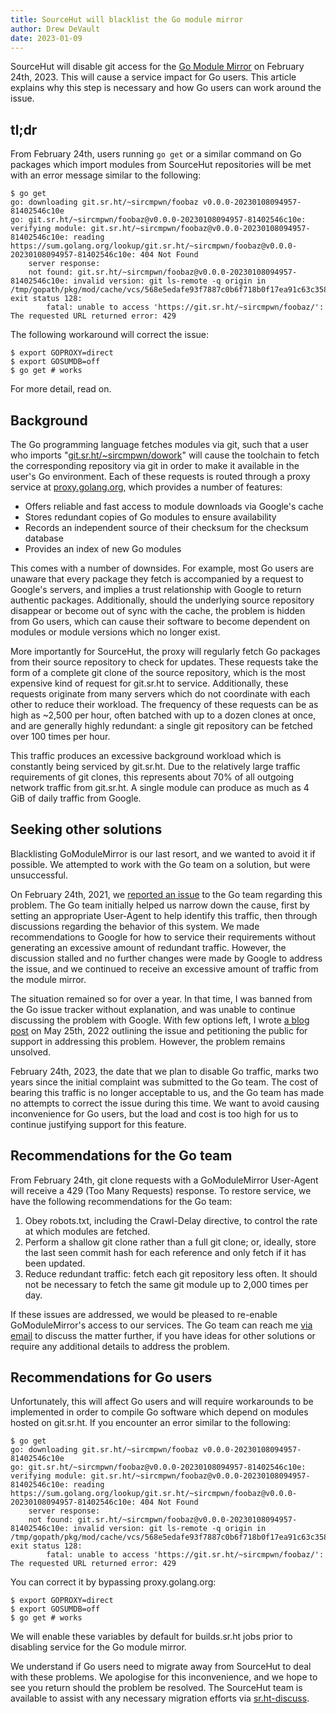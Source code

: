 ```yaml
---
title: SourceHut will blacklist the Go module mirror
author: Drew DeVault
date: 2023-01-09
---
```


SourceHut will disable git access for the [Go Module Mirror][0] on February
24th, 2023. This will cause a service impact for Go users. This article explains
why this step is necessary and how Go users can work around the issue.

[0]: https://proxy.golang.org/

## tl;dr

From February 24th, users running `go get` or a similar command on Go packages
which import modules from SourceHut repositories will be met with an error
message similar to the following:

```
$ go get
go: downloading git.sr.ht/~sircmpwn/foobaz v0.0.0-20230108094957-81402546c10e
go: git.sr.ht/~sircmpwn/foobaz@v0.0.0-20230108094957-81402546c10e: verifying module: git.sr.ht/~sircmpwn/foobaz@v0.0.0-20230108094957-81402546c10e: reading https://sum.golang.org/lookup/git.sr.ht/~sircmpwn/foobaz@v0.0.0-20230108094957-81402546c10e: 404 Not Found
	server response:
	not found: git.sr.ht/~sircmpwn/foobaz@v0.0.0-20230108094957-81402546c10e: invalid version: git ls-remote -q origin in /tmp/gopath/pkg/mod/cache/vcs/568e5edafe93f7887c0b6f718b0f17ea91c63c35822fb28628535f172b5429b7: exit status 128:
		fatal: unable to access 'https://git.sr.ht/~sircmpwn/foobaz/': The requested URL returned error: 429
```

The following workaround will correct the issue:

```
$ export GOPROXY=direct
$ export GOSUMDB=off
$ go get # works
```

For more detail, read on.

## Background

The Go programming language fetches modules via git, such that a user who
imports "[git.sr.ht/~sircmpwn/dowork][1]" will cause the toolchain to fetch the
corresponding repository via git in order to make it available in the user's Go
environment. Each of these requests is routed through a proxy service at
[proxy.golang.org][0], which provides a number of features:

[1]: https://git.sr.ht/~sircmpwn/dowork

- Offers reliable and fast access to module downloads via Google's cache
- Stores redundant copies of Go modules to ensure availability
- Records an independent source of their checksum for the checksum database
- Provides an index of new Go modules

This comes with a number of downsides. For example, most Go users are unaware
that every package they fetch is accompanied by a request to Google's servers,
and implies a trust relationship with Google to return authentic packages.
Additionally, should the underlying source repository disappear or become out of
sync with the cache, the problem is hidden from Go users, which can cause their
software to become dependent on modules or module versions which no longer
exist.

More importantly for SourceHut, the proxy will regularly fetch Go packages from
their source repository to check for updates. These requests take the form of a
complete git clone of the source repository, which is the most expensive kind of
request for git.sr.ht to service. Additionally, these requests originate from
many servers which do not coordinate with each other to reduce their workload.
The frequency of these requests can be as high as ~2,500 per hour, often batched
with up to a dozen clones at once, and are generally highly redundant: a single
git repository can be fetched over 100 times per hour.

This traffic produces an excessive background workload which is constantly being
serviced by git.sr.ht. Due to the relatively large traffic requirements of git
clones, this represents about 70% of all outgoing network traffic from
git.sr.ht. A single module can produce as much as 4 GiB of daily traffic from
Google.

## Seeking other solutions

Blacklisting GoModuleMirror is our last resort, and we wanted to avoid it if
possible. We attempted to work with the Go team on a solution, but were
unsuccessful.

On February 24th, 2021, we [reported an issue][issue] to the Go team regarding
this problem. The Go team initially helped us narrow down the cause, first by
setting an appropriate User-Agent to help identify this traffic, then through
discussions regarding the behavior of this system. We made recommendations to
Google for how to service their requirements without generating an excessive
amount of redundant traffic. However, the discussion stalled and no further
changes were made by Google to address the issue, and we continued to receive an
excessive amount of traffic from the module mirror.

[issue]: https://github.com/golang/go/issues/44577

The situation remained so for over a year. In that time, I was banned from the
Go issue tracker without explanation, and was unable to continue discussing the
problem with Google. With few options left, I wrote [a blog post][blog] on May
25th, 2022 outlining the issue and petitioning the public for support in
addressing this problem. However, the problem remains unsolved.

[blog]: https://drewdevault.com/2022/05/25/Google-has-been-DDoSing-sourcehut.html

February 24th, 2023, the date that we plan to disable Go traffic, marks two
years since the initial complaint was submitted to the Go team. The cost of
bearing this traffic is no longer acceptable to us, and the Go team has made no
attempts to correct the issue during this time. We want to avoid causing
inconvenience for Go users, but the load and cost is too high for us to continue
justifying support for this feature.

## Recommendations for the Go team

From February 24th, git clone requests with a GoModuleMirror User-Agent will
receive a 429 (Too Many Requests) response. To restore service, we have the
following recommendations for the Go team:

1. Obey robots.txt, including the Crawl-Delay directive, to control the rate at
   which modules are fetched.
2. Perform a shallow git clone rather than a full git clone; or, ideally, store
   the last seen commit hash for each reference and only fetch if it has been
   updated.
3. Reduce redundant traffic: fetch each git repository less often. It should not
   be necessary to fetch the same git module up to 2,000 times per day.

If these issues are addressed, we would be pleased to re-enable GoModuleMirror's
access to our services. The Go team can reach me [via
email](mailto:sir@cmpwn.com) to discuss the matter further, if you have ideas
for other solutions or require any additional details to address the problem.

## Recommendations for Go users

Unfortunately, this will affect Go users and will require workarounds to be
implemented in order to compile Go software which depend on modules hosted on
git.sr.ht. If you encounter an error similar to the following:

```
$ go get
go: downloading git.sr.ht/~sircmpwn/foobaz v0.0.0-20230108094957-81402546c10e
go: git.sr.ht/~sircmpwn/foobaz@v0.0.0-20230108094957-81402546c10e: verifying module: git.sr.ht/~sircmpwn/foobaz@v0.0.0-20230108094957-81402546c10e: reading https://sum.golang.org/lookup/git.sr.ht/~sircmpwn/foobaz@v0.0.0-20230108094957-81402546c10e: 404 Not Found
	server response:
	not found: git.sr.ht/~sircmpwn/foobaz@v0.0.0-20230108094957-81402546c10e: invalid version: git ls-remote -q origin in /tmp/gopath/pkg/mod/cache/vcs/568e5edafe93f7887c0b6f718b0f17ea91c63c35822fb28628535f172b5429b7: exit status 128:
		fatal: unable to access 'https://git.sr.ht/~sircmpwn/foobaz/': The requested URL returned error: 429
```

You can correct it by bypassing proxy.golang.org:

```
$ export GOPROXY=direct
$ export GOSUMDB=off
$ go get # works
```

We will enable these variables by default for builds.sr.ht jobs prior to
disabling service for the Go module mirror.

We understand if Go users need to migrate away from SourceHut to deal with these
problems. We apologise for this inconvenience, and we hope to see you return
should the problem be resolved. The SourceHut team is available to assist with
any necessary migration efforts via
[sr.ht-discuss](https://lists.sr.ht/~sircmpwn/sr.ht-discuss).
